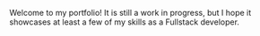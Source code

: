 Welcome to my portfolio! It is still a work in progress, but I hope it showcases at least a few of my skills as a Fullstack developer.

